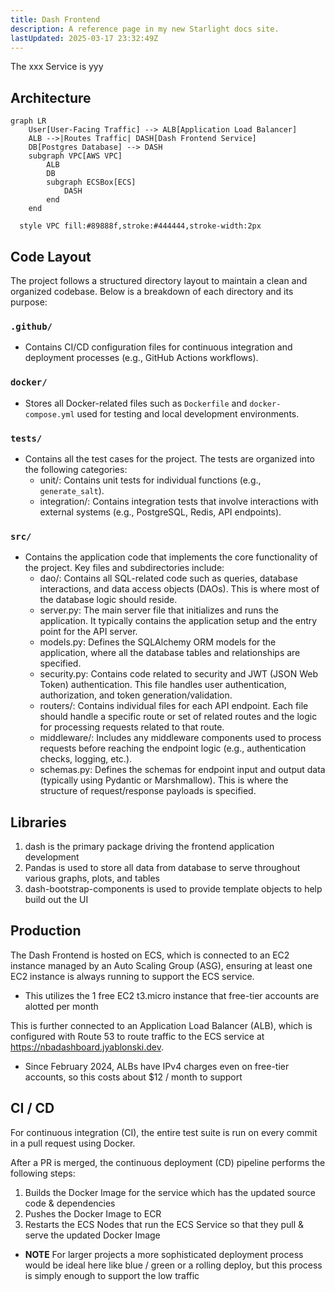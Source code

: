 ```yaml
---
title: Dash Frontend
description: A reference page in my new Starlight docs site.
lastUpdated: 2025-03-17 23:32:49Z
---
```



The xxx Service is yyy

## Architecture

``` mermaid
graph LR
    User[User-Facing Traffic] --> ALB[Application Load Balancer]
    ALB -->|Routes Traffic| DASH[Dash Frontend Service]
    DB[Postgres Database] --> DASH
    subgraph VPC[AWS VPC]
        ALB
        DB
        subgraph ECSBox[ECS]
            DASH
        end
    end

  style VPC fill:#89888f,stroke:#444444,stroke-width:2px
```

## Code Layout

The project follows a structured directory layout to maintain a clean and organized codebase. Below is a breakdown of each directory and its purpose:

### `.github/`
- Contains CI/CD configuration files for continuous integration and deployment processes (e.g., GitHub Actions workflows).

### `docker/`
- Stores all Docker-related files such as `Dockerfile` and `docker-compose.yml` used for testing and local development environments.

### `tests/`
- Contains all the test cases for the project. The tests are organized into the following categories:
  - unit/: Contains unit tests for individual functions (e.g., `generate_salt`).
  - integration/: Contains integration tests that involve interactions with external systems (e.g., PostgreSQL, Redis, API endpoints).

### `src/`
- Contains the application code that implements the core functionality of the project. Key files and subdirectories include:
  - dao/: Contains all SQL-related code such as queries, database interactions, and data access objects (DAOs). This is where most of the database logic should reside.
  - server.py: The main server file that initializes and runs the application. It typically contains the application setup and the entry point for the API server.
  - models.py: Defines the SQLAlchemy ORM models for the application, where all the database tables and relationships are specified.
  - security.py: Contains code related to security and JWT (JSON Web Token) authentication. This file handles user authentication, authorization, and token generation/validation.
  - routers/: Contains individual files for each API endpoint. Each file should handle a specific route or set of related routes and the logic for processing requests related to that route.
  - middleware/: Includes any middleware components used to process requests before reaching the endpoint logic (e.g., authentication checks, logging, etc.).
  - schemas.py: Defines the schemas for endpoint input and output data (typically using Pydantic or Marshmallow). This is where the structure of request/response payloads is specified.


## Libraries

1. dash is the primary package driving the frontend application development
2. Pandas is used to store all data from database to serve throughout various graphs, plots, and tables
3. dash-bootstrap-components is used to provide template objects to help build out the UI

## Production

The Dash Frontend is hosted on ECS, which is connected to an EC2 instance managed by an Auto Scaling Group (ASG), ensuring at least one EC2 instance is always running to support the ECS service. 

- This utilizes the 1 free EC2 t3.micro instance that free-tier accounts are alotted per month

This is further connected to an Application Load Balancer (ALB), which is configured with Route 53 to route traffic to the ECS service at https://nbadashboard.jyablonski.dev.

- Since February 2024, ALBs have IPv4 charges even on free-tier accounts, so this costs about $12 / month to support


## CI / CD

For continuous integration (CI), the entire test suite is run on every commit in a pull request using Docker.

After a PR is merged, the continuous deployment (CD) pipeline performs the following steps:

1. Builds the Docker Image for the service which has the updated source code & dependencies
2. Pushes the Docker Image to ECR
3. Restarts the ECS Nodes that run the ECS Service so that they pull & serve the updated Docker Image

- **NOTE** For larger projects a more sophisticated deployment process would be ideal here like blue / green or a rolling deploy, but this process is simply enough to support the low traffic
